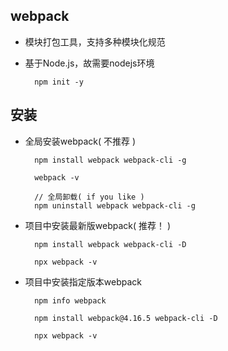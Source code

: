 ## webpack

- 模块打包工具，支持多种模块化规范

- 基于Node.js，故需要nodejs环境

  ```shell
    npm init -y
  ```

## 安装

- 全局安装webpack( 不推荐 )

  ```shell
    npm install webpack webpack-cli -g

    webpack -v

    // 全局卸载( if you like )
    npm uninstall webpack webpack-cli -g
  ```

- 项目中安装最新版webpack( 推荐！ )

  ```shell
    npm install webpack webpack-cli -D

    npx webpack -v
  ```

- 项目中安装指定版本webpack

  ```shell
    npm info webpack

    npm install webpack@4.16.5 webpack-cli -D

    npx webpack -v
  ```
